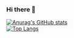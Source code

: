 ### Hi there 👋
[![Anurag's GitHub stats](https://github-readme-stats.vercel.app/api?username=milkguy&show_icons=true&theme=radical)](https://github.com/milkguy/github-readme-stats)
<br/>
[![Top Langs](https://github-readme-stats.vercel.app/api/top-langs/?username=milkguy)](https://github.com/milkguy/github-readme-stats)

<!--
**milkguy/milkguy** is a ✨ _special_ ✨ repository because its `README.md` (this file) appears on your GitHub profile.

Here are some ideas to get you started:

- 🔭 I’m currently working on ...
- 🌱 I’m currently learning ...
- 👯 I’m looking to collaborate on ...
- 🤔 I’m looking for help with ...
- 💬 Ask me about ...
- 📫 How to reach me: ...
- 😄 Pronouns: ...
- ⚡ Fun fact: ...
-->
